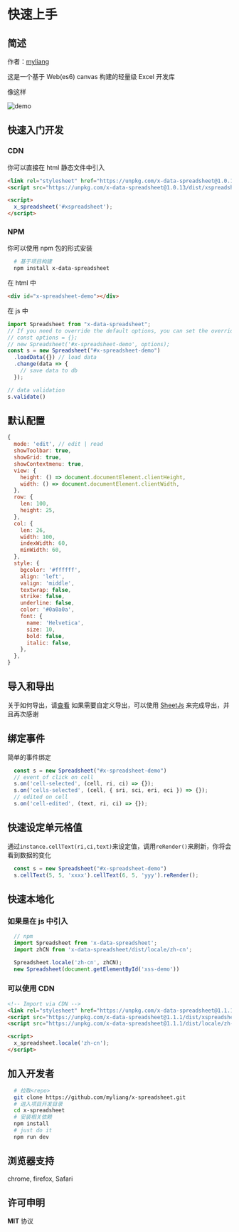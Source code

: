 # 快速上手

## 简述

作者：[myliang](https://github.com/myliang)

这是一个基于 Web(es6) canvas 构建的轻量级 Excel 开发库

像这样

![demo](/images/sheet-demo.png)

## 快速入门开发

### CDN

你可以直接在 html 静态文件中引入

```html
<link rel="stylesheet" href="https://unpkg.com/x-data-spreadsheet@1.0.13/dist/xspreadsheet.css">
<script src="https://unpkg.com/x-data-spreadsheet@1.0.13/dist/xspreadsheet.js"></script>

<script>
  x_spreadsheet('#xspreadsheet');
</script>
```

### NPM

你可以使用 npm 包的形式安装

```bash
  # 基于项目构建
  npm install x-data-spreadsheet
```

在 html 中

```html
<div id="x-spreadsheet-demo"></div>
```

在 js 中

```javascript
import Spreadsheet from "x-data-spreadsheet";
// If you need to override the default options, you can set the override
// const options = {};
// new Spreadsheet('#x-spreadsheet-demo', options);
const s = new Spreadsheet("#x-spreadsheet-demo")
  .loadData({}) // load data
  .change(data => {
    // save data to db
  });

// data validation
s.validate()
```

## 默认配置

```javascript
{
  mode: 'edit', // edit | read
  showToolbar: true,
  showGrid: true,
  showContextmenu: true,
  view: {
    height: () => document.documentElement.clientHeight,
    width: () => document.documentElement.clientWidth,
  },
  row: {
    len: 100,
    height: 25,
  },
  col: {
    len: 26,
    width: 100,
    indexWidth: 60,
    minWidth: 60,
  },
  style: {
    bgcolor: '#ffffff',
    align: 'left',
    valign: 'middle',
    textwrap: false,
    strike: false,
    underline: false,
    color: '#0a0a0a',
    font: {
      name: 'Helvetica',
      size: 10,
      bold: false,
      italic: false,
    },
  },
}
```

## 导入和导出

关于如何导出，请[查看](https://github.com/SheetJS/sheetjs/tree/master/demos/xspreadsheet#saving-data)
如果需要自定义导出，可以使用 [SheetJs](https://github.com/SheetJS/sheetjs) 来完成导出，并且再次感谢

## 绑定事件

简单的事件绑定

```js
  const s = new Spreadsheet("#x-spreadsheet-demo")
  // event of click on cell
  s.on('cell-selected', (cell, ri, ci) => {});
  s.on('cells-selected', (cell, { sri, sci, eri, eci }) => {});
  // edited on cell
  s.on('cell-edited', (text, ri, ci) => {});
```

## 快速设定单元格值

通过`instance.cellText(ri,ci,text)`来设定值，调用`reRender()`来刷新，你将会看到数据的变化

```js
  const s = new Spreadsheet("#x-spreadsheet-demo")
  s.cellText(5, 5, 'xxxx').cellText(6, 5, 'yyy').reRender();
```

## 快速本地化

### 如果是在 js 中引入

```js
  // npm
  import Spreadsheet from 'x-data-spreadsheet';
  import zhCN from 'x-data-spreadsheet/dist/locale/zh-cn';

  Spreadsheet.locale('zh-cn', zhCN);
  new Spreadsheet(document.getElementById('xss-demo'))
```

### 可以使用 CDN

```html
<!-- Import via CDN -->
<link rel="stylesheet" href="https://unpkg.com/x-data-spreadsheet@1.1.1/dist/xspreadsheet.css">
<script src="https://unpkg.com/x-data-spreadsheet@1.1.1/dist/xspreadsheet.js"></script>
<script src="https://unpkg.com/x-data-spreadsheet@1.1.1/dist/locale/zh-cn.js"></script>

<script>
  x_spreadsheet.locale('zh-cn');
</script>
```

## 加入开发者

```bash
  # 拉取<repo>
  git clone https://github.com/myliang/x-spreadsheet.git
  # 进入项目开发目录
  cd x-spreadsheet
  # 安装相关依赖
  npm install
  # just do it
  npm run dev
```

## 浏览器支持

chrome, firefox, Safari

## 许可申明

**MIT** 协议
